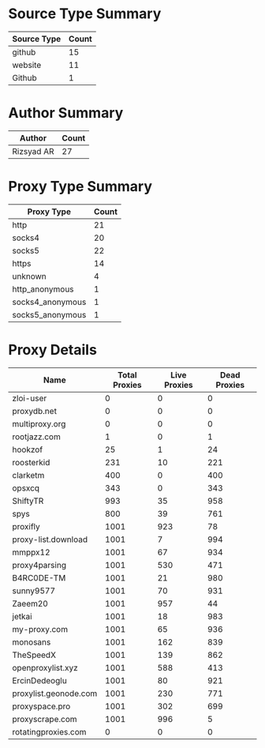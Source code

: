 # Source Type Summary

| Source Type | Count |
|-------------|-------|
| github | 15 |
| website | 11 |
| Github | 1 |


# Author Summary

| Author | Count |
|--------|-------|
| Rizsyad AR | 27 |


# Proxy Type Summary

| Proxy Type | Count |
|------------|-------|
| http | 21 |
| socks4 | 20 |
| socks5 | 22 |
| https | 14 |
| unknown | 4 |
| http_anonymous | 1 |
| socks4_anonymous | 1 |
| socks5_anonymous | 1 |


# Proxy Details

| Name | Total Proxies | Live Proxies | Dead Proxies |
|------|---------------|--------------|---------------|
| zloi-user | 0 | 0 | 0 |
| proxydb.net | 0 | 0 | 0 |
| multiproxy.org | 0 | 0 | 0 |
| rootjazz.com | 1 | 0 | 1 |
| hookzof | 25 | 1 | 24 |
| roosterkid | 231 | 10 | 221 |
| clarketm | 400 | 0 | 400 |
| opsxcq | 343 | 0 | 343 |
| ShiftyTR | 993 | 35 | 958 |
| spys | 800 | 39 | 761 |
| proxifly | 1001 | 923 | 78 |
| proxy-list.download | 1001 | 7 | 994 |
| mmppx12 | 1001 | 67 | 934 |
| proxy4parsing | 1001 | 530 | 471 |
| B4RC0DE-TM | 1001 | 21 | 980 |
| sunny9577 | 1001 | 70 | 931 |
| Zaeem20 | 1001 | 957 | 44 |
| jetkai | 1001 | 18 | 983 |
| my-proxy.com | 1001 | 65 | 936 |
| monosans | 1001 | 162 | 839 |
| TheSpeedX | 1001 | 139 | 862 |
| openproxylist.xyz | 1001 | 588 | 413 |
| ErcinDedeoglu | 1001 | 80 | 921 |
| proxylist.geonode.com | 1001 | 230 | 771 |
| proxyspace.pro | 1001 | 302 | 699 |
| proxyscrape.com | 1001 | 996 | 5 |
| rotatingproxies.com | 0 | 0 | 0 |

